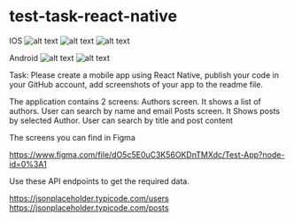 # test-task-react-native

IOS
![alt text](screenshots/IMG_2139.JPG "первый экран")​
![alt text](screenshots/IMG_2140.JPG "поиск")​
![alt text](screenshots/IMG_2141.JPG "второй экран")​

Android
![alt text](screenshots/Screenshot_1.jpg "первый экран")​
![alt text](screenshots/Screenshot_3.jpg "второй экран")​

Task:
Please create a mobile app using React Native, publish your code in your GitHub account, add screenshots of your app to the readme file. 

The application contains 2 screens:
Authors screen. It shows a list of authors. User can search by name and email 
Posts screen. It  Shows posts by selected Author.  User can search by title and post content 

The screens you can find in Figma

https://www.figma.com/file/dO5c5E0uC3K56OKDnTMXdc/Test-App?node-id=0%3A1

Use these API endpoints to get the required data.

https://jsonplaceholder.typicode.com/users
https://jsonplaceholder.typicode.com/posts

